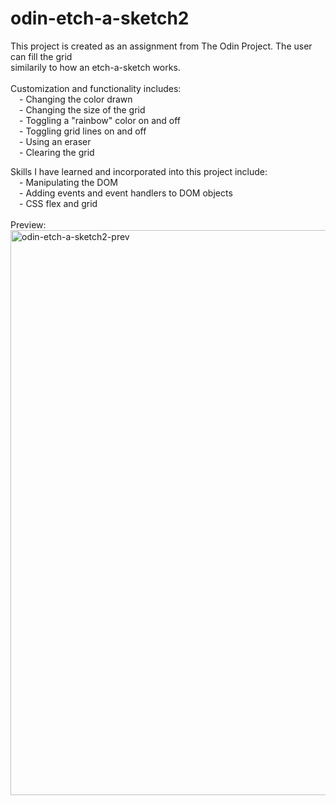 # odin-etch-a-sketch2
This project is created as an assignment from The Odin Project. The user can fill the grid<Br>
similarily to how an etch-a-sketch works.<Br>
<Br>
Customization and functionality includes:<Br>
&emsp;- Changing the color drawn<Br>
&emsp;- Changing the size of the grid<Br>
&emsp;- Toggling a "rainbow" color on and off<Br>
&emsp;- Toggling grid lines on and off<Br>
&emsp;- Using an eraser<Br>
&emsp;- Clearing the grid<Br>

Skills I have learned and incorporated into this project include:<Br>
&emsp;- Manipulating the DOM<Br>
&emsp;- Adding events and event handlers to DOM objects<Br>
&emsp;- CSS flex and grid<Br>
<br>
Preview:<br>
<img width="904" alt="odin-etch-a-sketch2-prev" src="https://github.com/cocoxcomputerscience/odin-etch-a-sketch2/assets/120235563/1e5f46a4-56cc-42b1-8788-047eb7ec50ea">
